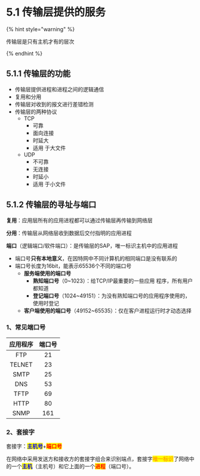 # 5.1 传输层提供的服务

{% hint style="warning" %}

传输层是只有主机才有的层次

{% endhint %}

## 5.1.1 传输层的功能

- 传输层提供进程和进程之间的逻辑通信
- 复用和分用
- 传输层对收到的报文进行差错检测
- 传输层的两种协议
  - TCP
    - 可靠
    - 面向连接
    - 时延大
    - 适用 于大文件
  - UDP
    - 不可靠
    - 无连接
    - 时延小
    - 适用 于小文件

## 5.1.2 传输层的寻址与端口

**复用**：应用层所有的应用进程都可以通过传输层再传输到网络层

**分用**：传输层从网络层收到数据后交付指明的应用进程



**端口**（逻辑端口/软件端口）：是传输层的SAP，唯一标识主机中的应用进程

- 端口号**只有本地意义**，在因特网中不同计算机的相同端口是没有联系的
- 端口号长度为16bit，能表示65536个不同的端口号
  - **服务端使用的端口号**
    - **熟知端口号**（0~1023）：给TCP/IP最重要的一些应用 程序，所有用户都知道
    - **登记端口号**（1024~49151）：为没有熟知端口号的应用程序使用的，使用时登记
  - **客户端使用的端口号**（49152~65535）：仅在客户进程运行时才动态选择

### 1、常见端口号

| 应用程序 | 端口号 |
| :------: | :----: |
|   FTP    |   21   |
|  TELNET  |   23   |
|   SMTP   |   25   |
|   DNS    |   53   |
|   TFTP   |   69   |
|   HTTP   |   80   |
|   SNMP   |  161   |

### 2、套接字

套接字：<mark style="color:blue;">**主机号**</mark>+<mark style="color:red;">**端口号**</mark>

在网络中采用发送方和接收方的套接字组合来识别端点，套接字<mark style="color:orange;">**唯一标识**</mark>了网络中的一个<mark style="color:blue;">**主机**</mark>（主机号）和它上面的一个<mark style="color:red;">**进程**</mark>（端口号）。


